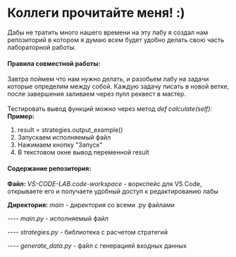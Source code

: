 # **Коллеги прочитайте меня! :)**
Дабы не тратить много нашего времени на эту лабу я создал нам репозиторий в котором я думаю всем будет удобно делать свою часть лабораторной работы.
#### **Правила совместной работы:**
Завтра поймем что нам нужно делать, и разобьем лабу на задачи которые определим между собой.
Каждую задачу писать в новой ветке, после завершения заливаем через пулл реквест в мастер. \
\
Тестировать вывод функций можно через метод *def calculate(self):* \
**Пример:** 
1. result = strategies.output_example()
2. Запускаем исполняемый файл
3. Нажимаем кнопку "Запуск"
4. В текстовом окне вывод переменной result

#### **Содержание репозитория:**
**Файл:** *VS-CODE-LAB.code-workspace -* воркспейс для VS Code, открываете его и получаете удобный доступ к редактированию лабы

**Директория:** *main -* директория со всеми .py файлами

---- *main.py -* исполняемый файл

---- *strategies.py -* библиотека с расчетом стратегий

---- *generate_data.py -* файл с генерацией входных данных
